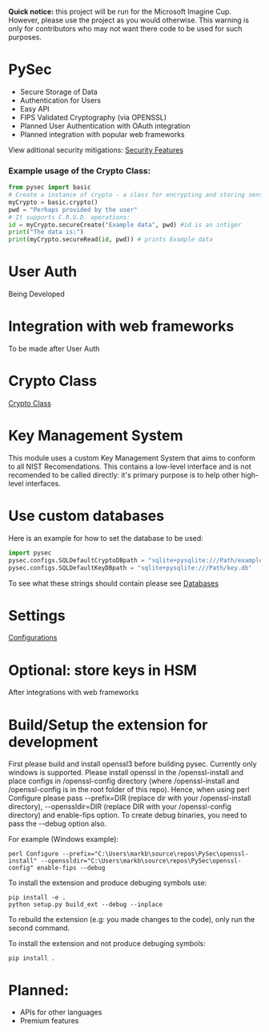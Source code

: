 **Quick notice:** this project will be run for the Microsoft Imagine Cup. However, please use the project as you would otherwise. This warning is only for contributors who may not want there code to be used for such purposes. 

# PySec 
- Secure Storage of Data
- Authentication for Users
- Easy API
- FIPS Validated Cryptography (via OPENSSL)
- Planned User Authentication with OAuth integration
- Planned integration with popular web frameworks

View aditional security mitigations: [Security Features](security/sec_feature_plan.md)

### Example usage of the Crypto Class: 
```python
from pysec import basic
# Create a instance of crypto - a class for encrypting and storing sensitive data.
myCrypto = basic.crypto()
pwd = "Perhaps provided by the user"
# It supports C.R.U.D. operations:
id = myCrypto.secureCreate("Example data", pwd) #id is an intiger
print("The data is:")
print(myCrypto.secureRead(id, pwd)) # prints Example data
```

# User Auth
Being Developed

# Integration with web frameworks
To be made after User Auth 

# Crypto Class
[Crypto Class](README-CRYPTO.md)

# Key Management System
This module uses a custom Key Management System that aims to conform to all NIST Recomendations. This contains a low-level interface and is not recomended to be called directly: it's primary purpose is to help other high-level interfaces. 

# Use custom databases
Here is an example for how to set the database to be used:
```python
import pysec
pysec.configs.SQLDefaultCryptoDBpath = "sqlite+pysqlite:///Path/example.db"
pysec.configs.SQLDefaultKeyDBpath = "sqlite+pysqlite:///Path/key.db"
```
To see what these strings should contain please see [Databases](README-DATABASES.md)

# Settings
[Configurations](README-CONFIGS.md)

# Optional: store keys in HSM
After integrations with web frameworks

# Build/Setup the extension for development
First please build and install openssl3 before building pysec. Currently only windows is supported. Please install openssl in the /openssl-install and place configs in /openssl-config directory (where /openssl-install and /openssl-config is in the root folder of this repo). Hence, when using perl Configure please pass --prefix=DIR (replace dir with your /openssl-install directory), --openssldir=DIR (replace DIR with your /openssl-config directory) and enable-fips option. 
To create debug binaries, you need to pass the --debug option also. 

For example (Windows example): 
```shell 
perl Configure --prefix="C:\Users\markb\source\repos\PySec\openssl-install" --openssldir="C:\Users\markb\source\repos\PySec\openssl-config" enable-fips --debug
```

To install the extension and produce debuging symbols use: 
```shell
pip install -e .
python setup.py build_ext --debug --inplace 
```
To rebuild the extension (e.g: you made changes to the code), only run the second command. 

To install the extension and not produce debuging symbols:
```shell
pip install . 
```

# Planned: 
- APIs for other languages
- Premium features 